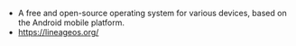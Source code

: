 - A free and open-source operating system for various devices, based on the Android mobile platform.
- https://lineageos.org/